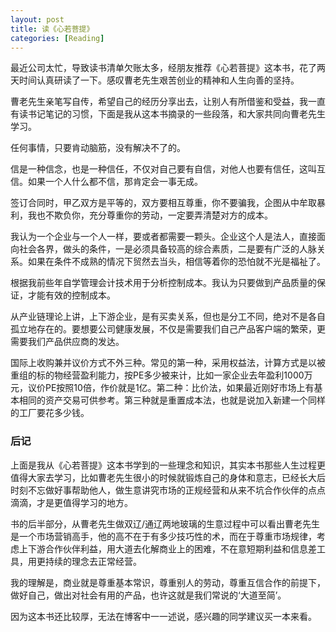 ```yaml
---
layout: post
title: 读《心若菩提》
categories: [Reading]
---
```


最近公司太忙，导致读书清单欠账太多，经朋友推荐《心若菩提》这本书，花了两天时间认真研读了一下。感叹曹老先生艰苦创业的精神和人生向善的坚持。

曹老先生亲笔写自传，希望自己的经历分享出去，让别人有所借鉴和受益，我一直有读书记笔记的习惯，下面是我从这本书摘录的一些段落，和大家共同向曹老先生学习。

任何事情，只要肯动脑筋，没有解决不了的。

信是一种信念，也是一种信任，不仅对自己要有自信，对他人也要有信任，这叫互信。如果一个人什么都不信，那肯定会一事无成。

签订合同时，甲乙双方是平等的，双方要相互尊重，你不要骗我，企图从中牟取暴利，我也不欺负你，充分尊重你的劳动，一定要弄清楚对方的成本。

我认为一个企业与一个人一样，要或者都需要一颗头。企业这个人是法人，直接面向社会各界，做头的条件，一是必须具备较高的综合素质，二是要有广泛的人脉关系。如果在条件不成熟的情况下贸然去当头，相信等着你的恐怕就不光是福祉了。

根据我前些年自学管理会计技术用于分析控制成本。我认为只要做到产品质量的保证，才能有效的控制成本。

从产业链理论上讲，上下游企业，是有买卖关系，但也是分工不同，绝对不是各自孤立地存在的。要想要公司健康发展，不仅是需要我们自己产品客户端的繁荣，更需要我们产品供应商的发达。

国际上收购兼并议价方式不外三种。常见的第一种，采用权益法，计算方式是以被重组的标的物经营盈利能力，按PE多少被来计，比如一家企业去年盈利1000万元，议价PE按照10倍，作价就是1亿。第二种：比价法，如果最近刚好市场上有基本相同的资产交易可供参考。第三种就是重置成本法，也就是说加入新建一个同样的工厂要花多少钱。

### 后记
上面是我从《心若菩提》这本书学到的一些理念和知识，其实本书那些人生过程更值得大家去学习，比如曹老先生很小的时候就锻炼自己的身体和意志，已经长大后时刻不忘做好事帮助他人，做生意讲究市场的正规经营和从来不坑合作伙伴的点点滴滴，才是更值得学习的地方。

书的后半部分，从曹老先生做双辽/通辽两地玻璃的生意过程中可以看出曹老先生是一个市场营销高手，他的高不在于有多少技巧性的术，而在于尊重市场规律，考虑上下游合作伙伴利益，用大道去化解商业上的困难，不在意短期利益和信息差工具，用更持续的理念去正常经营。

我的理解是，商业就是尊重基本常识，尊重别人的劳动，尊重互信合作的前提下，做好自己，做出对社会有用的产品，也许这就是我们常说的‘大道至简’。

因为这本书还比较厚，无法在博客中一一述说，感兴趣的同学建议买一本来看。
